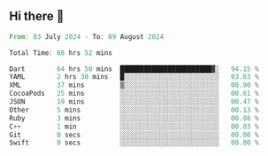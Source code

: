 ## Hi there 👋

<!--START_SECTION:waka-->

```rust
From: 03 July 2024 - To: 09 August 2024

Total Time: 68 hrs 52 mins

Dart        64 hrs 50 mins  ███████████████████████▓░   94.15 %
YAML        2 hrs 30 mins   █░░░░░░░░░░░░░░░░░░░░░░░░   03.63 %
XML         37 mins         ▒░░░░░░░░░░░░░░░░░░░░░░░░   00.90 %
CocoaPods   25 mins         ░░░░░░░░░░░░░░░░░░░░░░░░░   00.61 %
JSON        19 mins         ░░░░░░░░░░░░░░░░░░░░░░░░░   00.47 %
Other       5 mins          ░░░░░░░░░░░░░░░░░░░░░░░░░   00.13 %
Ruby        3 mins          ░░░░░░░░░░░░░░░░░░░░░░░░░   00.08 %
C++         1 min           ░░░░░░░░░░░░░░░░░░░░░░░░░   00.03 %
Git         0 secs          ░░░░░░░░░░░░░░░░░░░░░░░░░   00.00 %
Swift       0 secs          ░░░░░░░░░░░░░░░░░░░░░░░░░   00.00 %
```

<!--END_SECTION:waka-->

<!--
**mathiskakal/mathiskakal** is a ✨ _special_ ✨ repository because its `README.md` (this file) appears on your GitHub profile.

Here are some ideas to get you started:

- 🔭 I’m currently working on ...
- 🌱 I’m currently learning ...
- 👯 I’m looking to collaborate on ...
- 🤔 I’m looking for help with ...
- 💬 Ask me about ...
- 📫 How to reach me: ...
- 😄 Pronouns: ...
- ⚡ Fun fact: ...
-->
